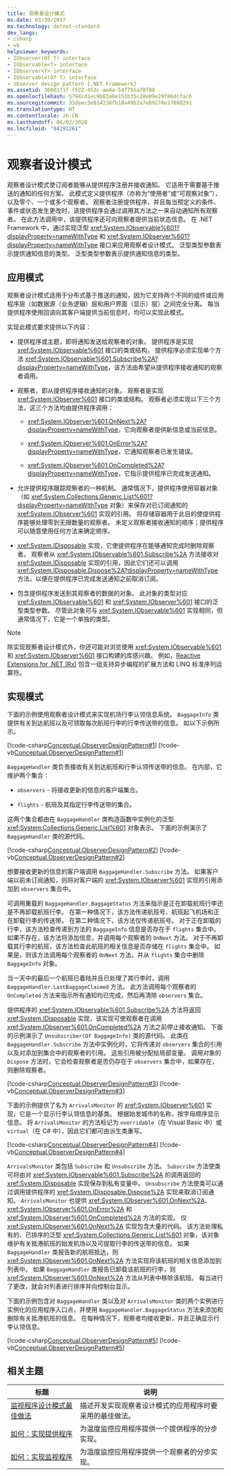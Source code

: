 ```yaml
---
title: 观察者设计模式
ms.date: 03/30/2017
ms.technology: dotnet-standard
dev_langs:
- csharp
- vb
helpviewer_keywords:
- IObserver(Of T) interface
- IObservable<T> interface
- IObserver<T> interface
- IObservable(Of T) interface
- observer design pattern [.NET Framework]
ms.assetid: 3680171f-f522-453c-aa4a-54f755a78f88
ms.openlocfilehash: 5794cd1ec9b63a6e151b35c28e09e29f86dcfac6
ms.sourcegitcommit: 33deec3e814238fb18a49b2a7e89278e27888291
ms.translationtype: HT
ms.contentlocale: zh-CN
ms.lasthandoff: 06/02/2020
ms.locfileid: "84291261"
---
```

# <a name="observer-design-pattern"></a>观察者设计模式

观察者设计模式使订阅者能够从提供程序注册并接收通知。 它适用于需要基于推送的通知的任何方案。 此模式定义提供程序（亦称为“使用者”或“可观察对象”），以及零个、一个或多个观察者。     观察者注册提供程序，并且每当预定义的条件、事件或状态发生更改时，该提供程序会通过调用其方法之一来自动通知所有观察者。 在此方法调用中，该提供程序还可向观察者提供当前状态信息。 在 .NET Framework 中，通过实现泛型 <xref:System.IObservable%601?displayProperty=nameWithType> 和 <xref:System.IObserver%601?displayProperty=nameWithType> 接口来应用观察者设计模式。 泛型类型参数表示提供通知信息的类型。 泛型类型参数表示提供通知信息的类型。

## <a name="applying-the-pattern"></a>应用模式

观察者设计模式适用于分布式基于推送的通知，因为它支持两个不同的组件或应用程序层（如数据源（业务逻辑）层和用户界面（显示）层）之间完全分离。 每当提供程序使用回调向其客户端提供当前信息时，均可以实现此模式。

实现此模式要求提供以下内容：

- 提供程序或主题，即将通知发送给观察者的对象。 提供程序是实现 <xref:System.IObservable%601> 接口的类或结构。 提供程序必须实现单个方法 <xref:System.IObservable%601.Subscribe%2A?displayProperty=nameWithType>，该方法由希望从提供程序接收通知的观察者调用。

- 观察者，即从提供程序接收通知的对象。 观察者是实现 <xref:System.IObserver%601> 接口的类或结构。 观察者必须实现以下三个方法，这三个方法均由提供程序调用：

  - <xref:System.IObserver%601.OnNext%2A?displayProperty=nameWithType>，它向观察者提供新信息或当前信息。

  - <xref:System.IObserver%601.OnError%2A?displayProperty=nameWithType>，它通知观察者已发生错误。

  - <xref:System.IObserver%601.OnCompleted%2A?displayProperty=nameWithType>，它指示提供程序已完成发送通知。

- 允许提供程序跟踪观察者的一种机制。 通常情况下，提供程序使用容器对象（如 <xref:System.Collections.Generic.List%601?displayProperty=nameWithType> 对象）来保存对已订阅通知的 <xref:System.IObserver%601> 实现的引用。 将存储容器用于此目的使提供程序能够处理零到无限数量的观察者。 未定义观察者接收通知的顺序；提供程序可以随意使用任何方法来确定顺序。

- <xref:System.IDisposable> 实现，它使提供程序在能够通知完成时删除观察者。 观察者从 <xref:System.IObservable%601.Subscribe%2A> 方法接收对 <xref:System.IDisposable> 实现的引用，因此它们还可以调用 <xref:System.IDisposable.Dispose%2A?displayProperty=nameWithType> 方法，以便在提供程序已完成发送通知之前取消订阅。

- 包含提供程序发送到其观察者的数据的对象。 此对象的类型对应 <xref:System.IObservable%601> 和 <xref:System.IObserver%601> 接口的泛型类型参数。 尽管此对象可与 <xref:System.IObservable%601> 实现相同，但通常情况下，它是一个单独的类型。

> [!NOTE]
> 除实现观察者设计模式外，你还可能对浏览使用 <xref:System.IObservable%601> 和 <xref:System.IObserver%601> 接口构建的库感兴趣。 例如，[Reactive Extensions for .NET (Rx)](https://docs.microsoft.com/previous-versions/dotnet/reactive-extensions/hh242985(v=vs.103)) 包含一组支持异步编程的扩展方法和 LINQ 标准序列运算符。

## <a name="implementing-the-pattern"></a>实现模式

下面的示例使用观察者设计模式来实现机场行李认领信息系统。 `BaggageInfo` 类提供有关到达航班以及可领取每次航班行李的行李传送带的信息。 如以下示例所示。

[!code-csharp[Conceptual.ObserverDesignPattern#1](../../../samples/snippets/csharp/VS_Snippets_CLR/conceptual.observerdesignpattern/cs/provider.cs#1)]
[!code-vb[Conceptual.ObserverDesignPattern#1](../../../samples/snippets/visualbasic/VS_Snippets_CLR/conceptual.observerdesignpattern/vb/provider.vb#1)]

`BaggageHandler` 类负责接收有关到达航班和行李认领传送带的信息。 在内部，它维护两个集合：

- `observers` - 将接收更新的信息的客户端集合。

- `flights` - 航班及其指定行李传送带的集合。

这两个集合都由在 `BaggageHandler` 类构造函数中实例化的泛型 <xref:System.Collections.Generic.List%601> 对象表示。 下面的示例演示了 `BaggageHandler` 类的源代码。

[!code-csharp[Conceptual.ObserverDesignPattern#2](../../../samples/snippets/csharp/VS_Snippets_CLR/conceptual.observerdesignpattern/cs/provider.cs#2)]
[!code-vb[Conceptual.ObserverDesignPattern#2](../../../samples/snippets/visualbasic/VS_Snippets_CLR/conceptual.observerdesignpattern/vb/provider.vb#2)]

想要接收更新的信息的客户端调用 `BaggageHandler.Subscribe` 方法。 如果客户端以前未订阅通知，则将对客户端的 <xref:System.IObserver%601> 实现的引用添加到 `observers` 集合中。

可调用重载的 `BaggageHandler.BaggageStatus` 方法来指示是正在卸载航班行李还是不再卸载航班行李。 在第一种情况下，该方法传递航班号、航班起飞机场和正在卸载行李的传送带。 在第二种情况下，该方法仅传递航班号。 对于正在卸载的行李，该方法检查传递到方法的 `BaggageInfo` 信息是否存在于 `flights` 集合中。 如果不存在，该方法将添加信息，并调用每个观察者的 `OnNext` 方法。 对于不再卸载其行李的航班，该方法检查此航班的相关信息是否存储在 `flights` 集合中。 如果是，则该方法调用每个观察者的 `OnNext` 方法，并从 `flights` 集合中删除 `BaggageInfo` 对象。

当一天中的最后一个航班已着陆并且已处理了其行李时，调用 `BaggageHandler.LastBaggageClaimed` 方法。 此方法调用每个观察者的 `OnCompleted` 方法来指示所有通知均已完成，然后再清除 `observers` 集合。

提供程序的 <xref:System.IObservable%601.Subscribe%2A> 方法将返回 <xref:System.IDisposable> 实现，该实现可使观察者在调用 <xref:System.IObserver%601.OnCompleted%2A> 方法之前停止接收通知。 下面的示例演示了 `Unsubscriber(Of BaggageInfo)` 类的源代码。 此类在 `BaggageHandler.Subscribe` 方法中实例化时，它将传递对 `observers` 集合的引用以及对添加到集合中的观察者的引用。 这些引用被分配给局部变量。 调用对象的 `Dispose` 方法时，它会检查观察者是否仍存在于 `observers` 集合中，如果存在，则删除观察者。

[!code-csharp[Conceptual.ObserverDesignPattern#3](../../../samples/snippets/csharp/VS_Snippets_CLR/conceptual.observerdesignpattern/cs/provider.cs#3)]
[!code-vb[Conceptual.ObserverDesignPattern#3](../../../samples/snippets/visualbasic/VS_Snippets_CLR/conceptual.observerdesignpattern/vb/provider.vb#3)]

下面的示例提供了名为 `ArrivalsMonitor` 的 <xref:System.IObserver%601> 实现，它是一个显示行李认领信息的基类。 根据始发城市的名称，按字母顺序显示信息。 将 `ArrivalsMonitor` 的方法标记为 `overridable`（在 Visual Basic 中）或 `virtual`（在 C# 中），因此它们都可由派生类重写。

[!code-csharp[Conceptual.ObserverDesignPattern#4](../../../samples/snippets/csharp/VS_Snippets_CLR/conceptual.observerdesignpattern/cs/observer.cs#4)]
[!code-vb[Conceptual.ObserverDesignPattern#4](../../../samples/snippets/visualbasic/VS_Snippets_CLR/conceptual.observerdesignpattern/vb/observer.vb#4)]

`ArrivalsMonitor` 类包括 `Subscribe` 和 `Unsubscribe` 方法。 `Subscribe` 方法使类可将由对 <xref:System.IObservable%601.Subscribe%2A> 的调用返回的 <xref:System.IDisposable> 实现保存到私有变量中。 `Unsubscribe` 方法使类可以通过调用提供程序的 <xref:System.IDisposable.Dispose%2A> 实现来取消订阅通知。 `ArrivalsMonitor` 也提供 <xref:System.IObserver%601.OnNext%2A>、<xref:System.IObserver%601.OnError%2A> 和 <xref:System.IObserver%601.OnCompleted%2A> 方法的实现。 仅 <xref:System.IObserver%601.OnNext%2A> 实现包含大量的代码。 该方法处理私有的、已排序的泛型 <xref:System.Collections.Generic.List%601> 对象，该对象维护有关抵港航班的始发机场以及可提取行李的传送带的信息。 如果 `BaggageHandler` 类报告新的航班抵达，则 <xref:System.IObserver%601.OnNext%2A> 方法实现将该航班的相关信息添加到列表中。 如果 `BaggageHandler` 类报告已卸载该航班的行李，则 <xref:System.IObserver%601.OnNext%2A> 方法从列表中移除该航班。 每当进行了更改，就会对列表进行排序并向控制台显示。

下面的示例包含对 `BaggageHandler` 类以及对 `ArrivalsMonitor` 类的两个实例进行实例化的应用程序入口点，并使用 `BaggageHandler.BaggageStatus` 方法来添加和删除有关抵港航班的信息。 在每种情况下，观察者均接收更新，并且正确显示行李认领信息。

[!code-csharp[Conceptual.ObserverDesignPattern#5](../../../samples/snippets/csharp/VS_Snippets_CLR/conceptual.observerdesignpattern/cs/program.cs#5)]
[!code-vb[Conceptual.ObserverDesignPattern#5](../../../samples/snippets/visualbasic/VS_Snippets_CLR/conceptual.observerdesignpattern/vb/module1.vb#5)]

## <a name="related-topics"></a>相关主题

|标题|说明|
|-----------|-----------------|
|[监视程序设计模式最佳做法](observer-design-pattern-best-practices.md)|描述开发实现观察者设计模式的应用程序时要采用的最佳做法。|
|[如何：实现提供程序](how-to-implement-a-provider.md)|为温度监控应用程序提供一个提供程序的分步实现。|
|[如何：实现监视程序](how-to-implement-an-observer.md)|为温度监控应用程序提供一个观察者的分步实现。|
